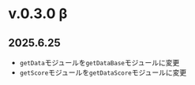 # v.0.3.0 β
## 2025.6.25
- `getData`モジュールを`getDataBase`モジュールに変更
- `getScore`モジュールを`getDataScore`モジュールに変更
